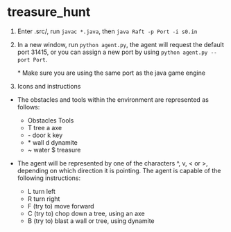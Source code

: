 # treasure_hunt

1. Enter .src/, run `javac *.java`, then `java Raft -p Port -i s0.in`
1. In a new window, run `python agent.py`, the agent will request the default port 31415, 
    or you can assign a new port by using `python agent.py --port Port`. 
    
    \* Make sure you are using the same port as the java game engine
1. Icons and instructions
  * The obstacles and tools within the environment are represented as follows:

    * Obstacles  Tools
    * T 	tree      	a 	axe
    * \-	door	k	key
    * \*	wall	d	dynamite
    * \~	water	$	treasure
  * The agent will be represented by one of the characters ^, v, <  or  >, depending on which direction it is pointing. The agent is capable of the following instructions:

    *  L   turn left
    *  R   turn right
    *  F   (try to) move forward
    *  C   (try to) chop down a tree, using an axe
    *  B   (try to) blast a wall or tree, using dynamite
